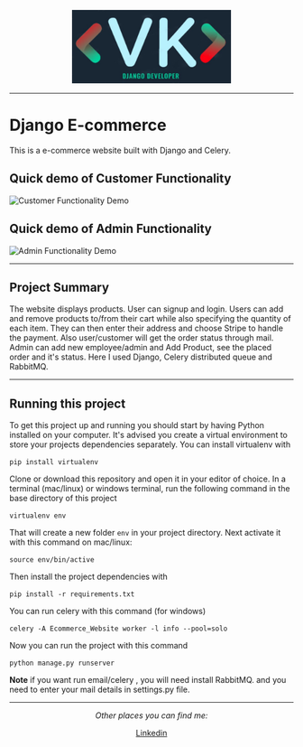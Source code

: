 <p align="center">
  <p align="center">
    <a href="#" target="_blank">
      <img src="https://github.com/VirenKakasaniya/Coursera_HTML/blob/main/logo.jpg" alt="Viren Kakasaniya" height="130">
    </a>
  </p>
</p>

---

# Django E-commerce

This is a  e-commerce website built with Django and Celery.

## Quick demo of Customer Functionality

![Customer Functionality Demo](https://github.com/VirenKakasaniya/Ecommerce-Website/blob/master/Quick%20Demo/Customer%20functionality.gif)

## Quick demo of Admin Functionality

![Admin Functionality Demo](https://github.com/VirenKakasaniya/Ecommerce-Website/blob/master/Quick%20Demo/Admin%20functionality.gif)



---

## Project Summary

The website displays products. User can signup and login. Users can add and remove products to/from their cart while also specifying the quantity of each item. They can then enter their address and choose Stripe to handle the payment. Also user/customer will get the order status through mail.
Admin can add new employee/admin and Add Product, see the placed order and it's status. Here I used Django, Celery distributed queue and RabbitMQ. 


---

## Running this project

To get this project up and running you should start by having Python installed on your computer. It's advised you create a virtual environment to store your projects dependencies separately. You can install virtualenv with

```
pip install virtualenv
```

Clone or download this repository and open it in your editor of choice. In a terminal (mac/linux) or windows terminal, run the following command in the base directory of this project

```
virtualenv env
```

That will create a new folder `env` in your project directory. Next activate it with this command on mac/linux:

```
source env/bin/active
```

Then install the project dependencies with

```
pip install -r requirements.txt
```
You can run celery with this command (for windows)

```
celery -A Ecommerce_Website worker -l info --pool=solo
```

Now you can run the project with this command

```
python manage.py runserver
```

**Note** if you want run email/celery , you will need install RabbitMQ. and you need to enter your mail details in settings.py file.

---



<div align="center">

<i>Other places you can find me:</i><br>

<a href="https://www.linkedin.com/in/virenkakasaniya" target="_blank">Linkedin</a>


</div>

